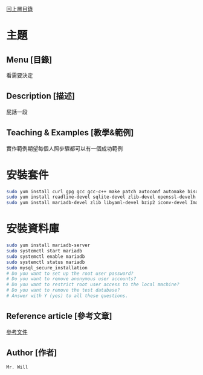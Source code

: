 [回上層目錄](../README.md)

# 主題

## **Menu [目錄]**
看需要決定

## **Description [描述]**
屁話一段

## **Teaching & Examples [教學&範例]**
實作範例期望每個人照步驟都可以有一個成功範例

# 安裝套件
```bash
sudo yum install curl gpg gcc gcc-c++ make patch autoconf automake bison libffi-devel libtool
sudo yum install readline-devel sqlite-devel zlib-devel openssl-develh readline glibc-headers glibc-devel
sudo yum install mariadb-devel zlib libyaml-devel bzip2 iconv-devel ImageMagick ImageMagick-devel
```

# 安裝資料庫
```bash
sudo yum install mariadb-server
sudo systemctl start mariadb
sudo systemctl enable mariadb
sudo systemctl status mariadb
sudo mysql_secure_installation
# Do you want to set up the root user password?
# Do you want to remove anonymous user accounts?
# Do you want to restrict root user access to the local machine?
# Do you want to remove the test database?
# Answer with Y (yes) to all these questions.
```


## **Reference article [參考文章]**
[參考文件](網址)

## **Author [作者]**
`Mr. Will`
